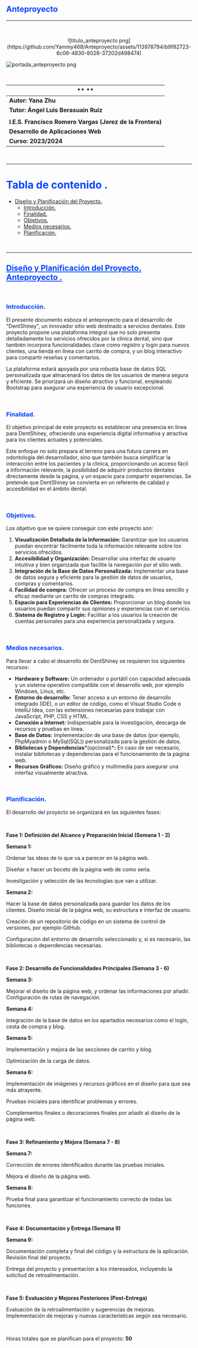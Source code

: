 # <h2 style="color: rgb(0, 68, 255)">**Anteproyecto**</h2>

---
<br>

<p align="center"> ![titulo_anteproyecto png](https://github.com/Yammy468/Anteproyecto/assets/113978794/b9f82723-6c06-4830-8028-37202d498474) </p>

![portada_anteproyecto png](https://github.com/Yammy468/Anteproyecto/assets/113978794/d9e1eff3-1c46-45ce-ad2d-db7671ddd843)


<br>

|** **|
|---|
|**Autor: Yana Zhu**|
|**Tutor: Ángel Luis Berasuain Ruiz**|
||
|**I.E.S. Francisco Romero Vargas (Jerez de la Frontera)**|
|**Desarrollo de Aplicaciones Web**|
|**Curso: 2023/2024**|

<br>

---

## <h1 style="color: rgb(0, 68, 255)">**Tabla de contenido .**</h1>

- [Diseño y Planificación del Proyecto.](#diseño) 
  - [Introducción.](#intro)
  - [Finalidad.](#finalidad)
  - [Objetivos.](#objetivo)
  - [Medios necesarios.](#medios)
  - [Planificación.](#plan)

<br>

---

## <a name="diseño" style="color: rgb(0, 68, 255); text-decoration: underline">**Diseño y Planificación del Proyecto. Anteproyecto .**</a>

<br> 

### <a name="intro" style="color: rgb(0, 68, 255)">**Introducción.**</a>

El presente documento esboza el anteproyecto para el desarrollo de "DentShiney", un innovador sitio web destinado a servicios dentales. Este proyecto propone una plataforma integral que no solo presenta detalladamente los servicios ofrecidos por la clínica dental, sino que también incorpora funcionalidades clave como registro y login para nuevos clientes, una tienda en línea con carrito de compra, y un blog interactivo para compartir reseñas y comentarios.

La plataforma estará apoyada por una robusta base de datos SQL personalizada que almacenará los datos de los usuarios de manera segura y eficiente. Se priorizará un diseño atractivo y funcional, empleando Bootstrap para asegurar una experiencia de usuario excepcional.

<br>

### <a name="finalidad" style="color: rgb(0, 68, 255)">**Finalidad.**</a>

El objetivo principal de este proyecto es establecer una presencia en línea para DentShiney, ofreciendo una experiencia digital informativa y atractiva para los clientes actuales y potenciales.

Este enfoque no solo prepara el terreno para una futura carrera en odontología del desarrollador, sino que también busca simplificar la interacción entre los pacientes y la clínica, proporcionando un acceso fácil a información relevante, la posibilidad de adquirir productos dentales directamente desde la página, y un espacio para compartir experiencias. Se pretende que DentShiney se convierta en un referente de calidad y accesibilidad en el ámbito dental.

<br>

### <a name="objetivo" style="color: rgb(0, 68, 255)">**Objetivos.**</a>

Los objetivo que se quiere conseguir con este proyecto son:

1. **Visualización Detallada de la Información:** Garantizar que los usuarios puedan encontrar fácilmente toda la información relevante sobre los servicios ofrecidos.
2. **Accesibilidad y Organización:** Desarrollar una interfaz de usuario intuitiva y bien organizada que facilite la navegación por el sitio web.
2. **Integración de la Base de Datos Personalizada:** Implementar una base de datos segura y eficiente para la gestión de datos de usuarios, compras y comentarios.
2. **Facilidad de compra:** Ofrecer un proceso de compra en línea sencillo y eficaz mediante un carrito de compras integrado.
2. **Espacio para Experiencias de Clientes:** Proporcionar un blog donde los usuarios puedan compartir sus opiniones y experiencias con el servicio.
2. **Sistema de Registro y Login:** Facilitar a los usuarios la creación de cuentas personales para una experiencia personalizada y segura.

<br>

### <a name="medios" style="color: rgb(0, 68, 255)">**Medios necesarios.**</a>

Para llevar a cabo el desarrollo de DentShiney se requieren los siguientes recursos:

- **Hardware y Software:** Un ordenador o portátil con capacidad adecuada y un sistema operativo compatible con el desarrollo web, por ejemplo Windows, Linux, etc.
- **Entorno de desarrollo:** Tener acceso a un entorno de desarrollo integrado (IDE), o un editor de código, como el Visual Studio Code o IntelliJ Idea, con las extensiones necesarias para trabajar con JavaScript, PHP, CSS y HTML.
- **Conexión a Internet:** Indispensable para la investigación, descarga de recursos y pruebas en línea.
- **Base de Datos:** Implementación de una base de datos (por ejemplo, PhpMyadmin o MySql(SQL)) personalizada para la gestión de datos.
- **Bibliotecas y Dependencias***(opcional)***:** En caso de ser necesario, instalar bibliotecas y dependencias para el funcionamiento de la página web.
- **Recursos Gráficos:** Diseño gráfico y multimedia para asegurar una interfaz visualmente atractiva.

<br>

### <a name="plan" style="color: rgb(0, 68, 255)">**Planificación.**</a>

El desarrollo del proyecto se organizará en las siguientes fases:

<br>

**Fase 1: Definición del Alcance y Preparación Inicial (Semana 1 - 2)**

**Semana 1:**

Ordenar las ideas de lo que va a parecer en la página web.

Diseñar o hacer un boceto de la página web de como seria.

Investigación y selección de las tecnologías que van a utilizar.

**Semana 2:**

Hacer la base de datos personalizada para guardar los datos de los clientes. Diseño inicial de la página web, su estructura e interfaz de usuario.

Creación de un repositorio de código en un sistema de control de versiones, por ejemplo GitHub.

Configuración del entorno de desarrollo seleccionado y, si es necesario, las bibliotecas o dependencias necesarias.

<br>

**Fase 2: Desarrollo de Funcionalidades Principales (Semana 3 - 6)**

**Semana 3:**

Mejorar el diseño de la página web, y ordenar las informaciones por añadir. Configuración de rutas de navegación.

**Semana 4:**

Integración de la base de datos en los apartados necesarios como el login, cesta de compra y blog.

**Semana 5:**

Implementación y mejora de las secciones de carrito y blog.

Optimización de la carga de datos.

**Semana 6:**

Implementación de imágenes y recursos gráficos en el diseño para que sea más atrayente.

Pruebas iniciales para identificar problemas y errores.

Complementos finales o decoraciones finales por añadir al diseño de la página web.

<br>

**Fase 3: Refinamiento y Mejora (Semana 7 - 8)**

**Semana 7:**

Corrección de errores identificados durante las pruebas iniciales.

Mejora el diseño de la página web.

**Semana 8:**

Prueba final para garantizar el funcionamiento correcto de todas las funciones.

<br>

**Fase 4: Documentación y Entrega (Semana 9)**

**Semana 9:**

Documentación completa y final del código y la estructura de la aplicación. Revisión final del proyecto.

Entrega del proyecto y presentación a los interesados, incluyendo la solicitud de retroalimentación.

<br>

**Fase 5: Evaluación y Mejoras Posteriores (Post-Entrega)**

Evaluación de la retroalimentación y sugerencias de mejoras. Implementación de mejoras y nuevas características según sea necesario.

<br>

Horas totales que se planifican para el proyecto: **50**

